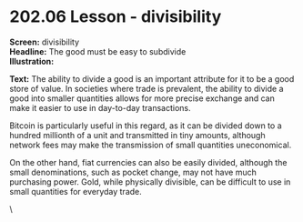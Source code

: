# 202.06 Lesson - divisibility

**Screen:** divisibility\
**Headline:** The good must be easy to subdivide\
**Illustration:**

**Text:** The ability to divide a good is an important attribute for it to be a good store of value. In societies where trade is prevalent, the ability to divide a good into smaller quantities allows for more precise exchange and can make it easier to use in day-to-day transactions.&#x20;

Bitcoin is particularly useful in this regard, as it can be divided down to a hundred millionth of a unit and transmitted in tiny amounts, although network fees may make the transmission of small quantities uneconomical.&#x20;

On the other hand, fiat currencies can also be easily divided, although the small denominations, such as pocket change, may not have much purchasing power. Gold, while physically divisible, can be difficult to use in small quantities for everyday trade.

\
